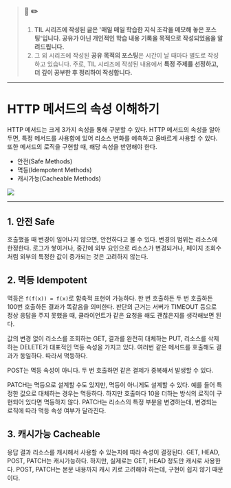 > ### 📖 ✏️ 
> 1. **TIL 시리즈에 작성된 글은 '매일 매일 학습한 지식 조각을 메모해 놓은 포스팅'입니다. 공유가 아닌 개인적인 학습 내용 기록을 목적으로 작성되었음을 알려드립니다.**
> 2. 그 외 시리즈에 작성된 **공유 목적의 포스팅**은 시간이 날 때마다 별도로 작성하고 있습니다. 주로, TIL 시리즈에 작성된 내용에서 **특정 주제를 선정하고, 더 깊이 공부한 후 정리하여 작성합니다.**

---

# HTTP 메서드의 속성 이해하기

HTTP 메서드는 크게 3가지 속성을 통해 구분할 수 있다. HTTP 메서드의 속성을 알아두면, 특정 메서드를 사용함에 있어 리소스 변화를 예측하고 올바르게 사용할 수 있다. 또한 메서드의 로직을 구현할 때, 해당 속성을 반영해야 한다.

- 안전(Safe Methods) 
- 멱등(Idempotent Methods) 
- 캐시가능(Cacheable Methods) 

![](https://images.velog.io/images/woply/post/87819fcc-9e01-4ebc-a338-3a296f9673d7/image.png)


---

## 1. 안전 Safe 
호출했을 때 변경이 일어나지 않으면, 안전하다고 볼 수 있다. 변경의 범위는 리소스에 한정한다. 로그가 쌓이거나, 중간에 외부 요인으로 리소스가 변경되거나, 페이지 조회수처럼 외부의 특정한 값이 증가되는 것은 고려하지 않는다.

## 2. 멱등 Idempotent 

멱등은 `f(f(x)) = f(x)`로 함축적 표현이 가능하다. 한 번 호출하든 두 번 호출하든 100번 호출하든 결과가 똑같음을 의미한다. 판단의 근거는 서버가 TIMEOUT 등으로 정상 응답을 주지 못했을 때, 클라이언트가 같은 요청을 해도 괜찮은지를 생각해보면 된다.

값의 변경 없이 리소스를 조회하는 GET, 결과를 완전히 대체하는 PUT, 리소스를 삭제하는 DELETE가 대표적인 멱등 속성을 가지고 있다. 여러번 같은 메서드를 호출해도 결과가 동일하다. 따라서 멱등하다.

POST는 멱등 속성이 아니다. 두 번 호출하면 같은 결제가 중복해서 발생할 수 있다. 

PATCH는 멱등으로 설계할 수도 있지만, 멱등이 아니게도 설계할 수 있다. 예를 들어 특정한 값으로 대체하는 경우는 멱등하다. 하지만 호출마다 10을 더하는 방식의 로직이 구현되어 있다면 멱등하지 않다. PATCH는 리소스의 특정 부분을 변경하는데, 변경되는 로직에 따라 멱등 속성 여부가 달라진다.

## 3. 캐시가능 Cacheable 

응답 결과 리소스를 캐시해서 사용할 수 있는지에 따라 속성이 결정된다. GET, HEAD, POST, PATCH는 캐시가능하다. 하지만, 실제로는 GET, HEAD 정도만 캐시로 사용한다. POST, PATCH는 본문 내용까지 캐시 키로 고려해야 하는데, 구현이 쉽지 않기 때문이다.

